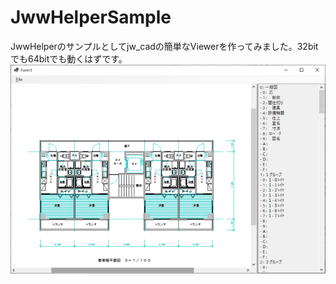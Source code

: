# JwwHelperSample
JwwHelperのサンプルとしてjw_cadの簡単なViewerを作ってみました。32bitでも64bitでも動くはずです。
![画面イメージ](https://github.com/JinkiKeikaku/Images/blob/main/JwwSampleImage.png)
